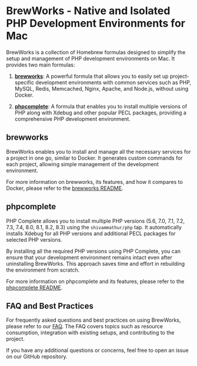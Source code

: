 # BrewWorks - Native and Isolated PHP Development Environments for Mac

BrewWorks is a collection of Homebrew formulas designed to simplify the setup and management of PHP development environments on Mac. It provides two main formulas:

1. **[brewworks](README-brewworks.md)**: A powerful formula that allows you to easily set up project-specific development environments with common services such as PHP, MySQL, Redis, Memcached, Nginx, Apache, and Node.js, without using Docker.

2. **[phpcomplete](README-phpcomplete.md)**: A formula that enables you to install multiple versions of PHP along with Xdebug and other popular PECL packages, providing a comprehensive PHP development environment.

## brewworks

BrewWorks enables you to install and manage all the necessary services for a project in one go, similar to Docker. It generates custom commands for each project, allowing simple management of the development environment.

For more information on brewworks, its features, and how it compares to Docker, please refer to the [brewworks README](brewworks.rb).

## phpcomplete

PHP Complete allows you to install multiple PHP versions (5.6, 7.0, 7.1, 7.2, 7.3, 7.4, 8.0, 8.1, 8.2, 8.3) using the `shivammathur/php` tap. It automatically installs Xdebug for all PHP versions and additional PECL packages for selected PHP versions.

By installing all the required PHP versions using PHP Complete, you can ensure that your development environment remains intact even after uninstalling BrewWorks. This approach saves time and effort in rebuilding the environment from scratch.

For more information on phpcomplete and its features, please refer to the [phpcomplete README](phpcomplete.rb).

## FAQ and Best Practices

For frequently asked questions and best practices on using BrewWorks, please refer to our [FAQ](FAQ.md). The FAQ covers topics such as resource consumption, integration with existing setups, and contributing to the project.

If you have any additional questions or concerns, feel free to open an issue on our GitHub repository.
